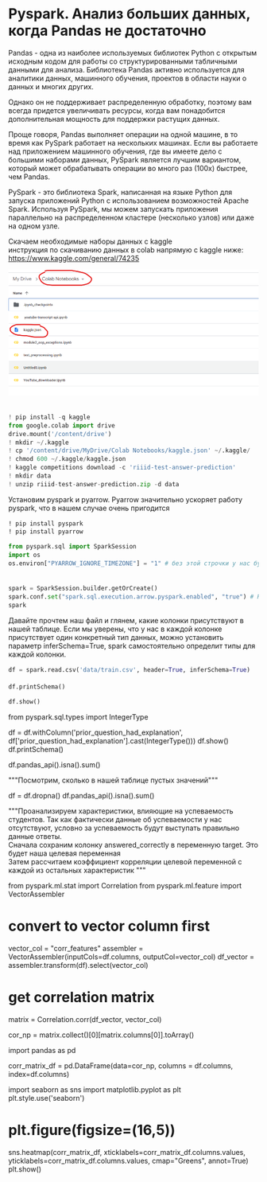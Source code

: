 # Pyspark. Анализ больших данных, когда Pandas не достаточно

Pandas - одна из наиболее используемых библиотек Python с открытым исходным кодом для работы со структурированными табличными данными для анализа. Библиотека Pandas активно используется для аналитики данных, машинного обучения, проектов в области науки о данных и многих других.

Однако он не поддерживает распределенную обработку, поэтому вам всегда придется увеличивать ресурсы, когда вам понадобится дополнительная мощность для поддержки растущих данных.

Проще говоря, Pandas выполняет операции на одной машине, в то время как PySpark работает на нескольких машинах. Если вы работаете над приложением машинного обучения, где вы имеете дело с большими наборами данных, PySpark является лучшим вариантом, который может обрабатывать операции во много раз (100x) быстрее, чем Pandas.

PySpark - это библиотека Spark, написанная на языке Python для запуска приложений Python с использованием возможностей Apache Spark. Используя PySpark, мы можем запускать приложения параллельно на распределенном кластере (несколько узлов) или даже на одном узле.

Скачаем необходимые наборы данных с kaggle  
инструкция по скачиванию данных в colab напрямую с kaggle ниже:  
https://www.kaggle.com/general/74235

![](https://github.com/rufous86/spark_vs_pandas/blob/main/assets/kaggle_token.png?raw=1)


```python

! pip install -q kaggle
from google.colab import drive
drive.mount('/content/drive')
! mkdir ~/.kaggle
! cp '/content/drive/MyDrive/Colab Notebooks/kaggle.json' ~/.kaggle/
! chmod 600 ~/.kaggle/kaggle.json
! kaggle competitions download -c 'riiid-test-answer-prediction'
! mkdir data
! unzip riiid-test-answer-prediction.zip -d data
```
Установим pyspark и pyarrow. Pyarrow значительно ускоряет работу pyspark, что в нашем случае очень пригодится
```puthon
! pip install pyspark
! pip install pyarrow
```
```python
from pyspark.sql import SparkSession
import os
os.environ["PYARROW_IGNORE_TIMEZONE"] = "1" # без этой строчки у нас будет возникать постоянное предупреждение с просьбой установить эту переменную в значение 1, что мы заранее и делаем


spark = SparkSession.builder.getOrCreate()
spark.conf.set("spark.sql.execution.arrow.pyspark.enabled", "true") # НАПИСАТЬ ПРО pyarrow
spark
```
Давайте прочтем наш файл и глянем, какие колонки присутствуют в нашей таблице. Если мы уверены, что у нас в каждой колонке присутствует один конкретный тип данных, можно установить параметр inferSchema=True, spark самостоятельно определит типы для каждой колонки.
```python
df = spark.read.csv('data/train.csv', header=True, inferSchema=True)

df.printSchema()
```

```python
df.show()
```


from pyspark.sql.types import IntegerType

df = df.withColumn('prior_question_had_explanation', df['prior_question_had_explanation'].cast(IntegerType()))
df.show()
df.printSchema()

df.pandas_api().isna().sum()

"""Посмотрим, сколько в нашей таблице пустых значений"""

df = df.dropna()
df.pandas_api().isna().sum()

"""Проанализируем характеристики, влияющие на успеваемость студентов. Так как фактически данные об успеваемости у нас отсутствуют, условно за успеваемость будут выступать правильно данные ответы.      
Сначала сохраним колонку answered_correctly в переменную target. Это будет наша целевая переменная  
Затем рассчитаем коэффициент корреляции целевой переменной с каждой из остальных характеристик
"""

from pyspark.ml.stat import Correlation
from pyspark.ml.feature import VectorAssembler

# convert to vector column first
vector_col = "corr_features"
assembler = VectorAssembler(inputCols=df.columns, outputCol=vector_col)
df_vector = assembler.transform(df).select(vector_col)

# get correlation matrix
matrix = Correlation.corr(df_vector, vector_col)

cor_np = matrix.collect()[0][matrix.columns[0]].toArray()

import pandas as pd

corr_matrix_df = pd.DataFrame(data=cor_np, columns = df.columns, index=df.columns)

import seaborn as sns 
import matplotlib.pyplot as plt
plt.style.use('seaborn')

# plt.figure(figsize=(16,5))  
sns.heatmap(corr_matrix_df, 
            xticklabels=corr_matrix_df.columns.values,
            yticklabels=corr_matrix_df.columns.values,  cmap="Greens", annot=True)
plt.show()
```
